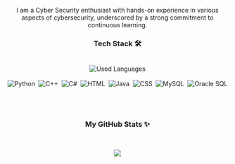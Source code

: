 <p align="center">
  I am a Cyber Security enthusiast with hands-on experience in various aspects of cybersecurity, underscored by a
  strong commitment to continuous learning.
</p>

<h3 align="center">Tech Stack 🛠</h3>
<br>
<div align="center">
  <img src="https://github-readme-stats.vercel.app/api/top-langs?username=mennahmabrouk&show_icons=true&locale=en&layout=compact&theme=radical" alt="Used Languages" />
  <br><br>
  <img src="https://img.shields.io/badge/Python-05122A?style=for-the-badge&logo=python&logoColor=blue" alt="Python">&nbsp;
  <img src="https://img.shields.io/badge/C++-05122A?style=for-the-badge&logo=cplusplus&logoColor=00599C" alt="C++">&nbsp;
  <img src="https://img.shields.io/badge/C%23-05122A?style=for-the-badge&logo=csharp&logoColor=239120" alt="C#">&nbsp;
  <img src="https://img.shields.io/badge/HTML-05122A?style=for-the-badge&logo=html5&logoColor=e34f26" alt="HTML">&nbsp;
  <img src="https://img.shields.io/badge/Java-05122A?style=for-the-badge&logo=java&logoColor=007396" alt="Java">&nbsp;
  <img src="https://img.shields.io/badge/CSS-05122A?style=for-the-badge&logo=css3&logoColor=1572B6" alt="CSS">&nbsp;
  <img src="https://img.shields.io/badge/MySQL-05122A?style=for-the-badge&logo=mysql&logoColor=4479A1" alt="MySQL">&nbsp;
  <img src="https://img.shields.io/badge/Oracle_SQL-05122A?style=for-the-badge&logo=oracle&logoColor=red" alt="Oracle SQL">&nbsp;
</div>
<br><br>

<h3 align="center">My GitHub Stats ✨</h3>
<br>
<p align="center">
  <img src="https://github-readme-stats.vercel.app/api?username=fatemaahmedhabib&show_icons=true&theme=radical&line_height=27">
</p>

